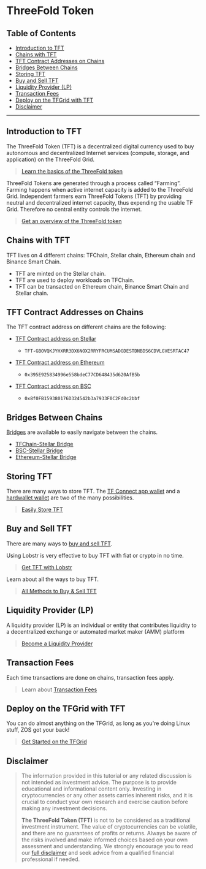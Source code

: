 <h1> ThreeFold Token </h1>

<h2> Table of Contents </h2>

- [Introduction to TFT](#introduction-to-tft)
- [Chains with TFT](#chains-with-tft)
- [TFT Contract Addresses on Chains](#tft-contract-addresses-on-chains)
- [Bridges Between Chains](#bridges-between-chains)
- [Storing TFT](#storing-tft)
- [Buy and Sell TFT](#buy-and-sell-tft)
- [Liquidity Provider (LP)](#liquidity-provider-lp)
- [Transaction Fees](#transaction-fees)
- [Deploy on the TFGrid with TFT](#deploy-on-the-tfgrid-with-tft)
- [Disclaimer](#disclaimer)

***

## Introduction to TFT

The ThreeFold Token (TFT) is a decentralized digital currency used to buy autonomous and decentralized Internet services (compute, storage, and application) on the ThreeFold Grid.

> [Learn the basics of the ThreeFold token](./tft_intro.md)

ThreeFold Tokens are generated through a process called “Farming”. Farming happens when active internet capacity is added to the ThreeFold Grid. Independent farmers earn ThreeFold Tokens (TFT) by providing neutral and decentralized internet capacity, thus expending the usable TF Grid. Therefore no central entity controls the internet.

> [Get an overview of the ThreeFold token](./token_overview/token_overview.md)

## Chains with TFT

TFT lives on 4 different chains: TFChain, Stellar chain, Ethereum chain and Binance Smart Chain. 

- TFT are minted on the Stellar chain.
- TFT are used to deploy workloads on TFChain. 
- TFT can be transacted on Ethereum chain, Binance Smart Chain and Stellar chain.
        
## TFT Contract Addresses on Chains

The TFT contract address on different chains are the following:

- [TFT Contract address on Stellar](https://stellarchain.io/assets/TFT-GBOVQKJYHXRR3DX6NOX2RRYFRCUMSADGDESTDNBDS6CDVLGVESRTAC47)
  - ```
    TFT-GBOVQKJYHXRR3DX6NOX2RRYFRCUMSADGDESTDNBDS6CDVLGVESRTAC47
    ```
- [TFT Contract address on Ethereum](https://etherscan.io/token/0x395E925834996e558bdeC77CD648435d620AfB5b)
    - ```
      0x395E925834996e558bdeC77CD648435d620AfB5b
      ```
- [TFT Contract address on BSC](https://bscscan.com/address/0x8f0FB159380176D324542b3a7933F0C2Fd0c2bbf)
  - ```
    0x8f0FB159380176D324542b3a7933F0C2Fd0c2bbf
    ```

## Bridges Between Chains

[Bridges](./tft_bridges/tft_bridges.md) are available to easily navigate between the chains. 

- [TFChain-Stellar Bridge](./tft_bridges/tfchain_stellar_bridge.html)
- [BSC-Stellar Bridge](./tft_bridges/bsc_stellar_bridge.html)
- [Ethereum-Stellar Bridge](./tft_bridges/tft_ethereum/tft_ethereum.html)

## Storing TFT

There are many ways to store TFT. The [TF Connect app wallet](./storing_tft/tf_connect_app.md) and a [hardwallet wallet](./storing_tft/hardware_wallet.md) are two of the many possibilities.

> [Easily Store TFT](./storing_tft/storing_tft.md)

## Buy and Sell TFT

There are many ways to [buy and sell TFT](./buy_sell_tft/buy_sell_tft_toc.md). 

Using Lobstr is very effective to buy TFT with fiat or crypto in no time. 

> [Get TFT with Lobstr](./buy_sell_tft/tft_lobstr/tft_lobstr_complete_guide.md)

Learn about all the ways to buy TFT.

> [All Methods to Buy & Sell TFT](./buy_sell_tft/buy_sell_tft_methods.md)

## Liquidity Provider (LP)

A liquidity provider (LP) is an individual or entity that contributes liquidity to a decentralized exchange or automated market maker (AMM) platform

> [Become a Liquidity Provider](./liquidity/liquidity_readme.md)

## Transaction Fees

Each time transactions are done on chains, transaction fees apply.

> Learn about [Transaction Fees](./transaction_fees.md)

## Deploy on the TFGrid with TFT

You can do almost anything on the TFGrid, as long as you're doing Linux stuff, ZOS got your back!

> [Get Started on the TFGrid](../getstarted/tfgrid3_getstarted.md)

## Disclaimer

> The information provided in this tutorial or any related discussion is not intended as investment advice. The purpose is to provide educational and informational content only. Investing in cryptocurrencies or any other assets carries inherent risks, and it is crucial to conduct your own research and exercise caution before making any investment decisions. 
>
> **The ThreeFold Token (TFT)** is not to be considered as a traditional investment instrument. The value of cryptocurrencies can be volatile, and there are no guarantees of profits or returns. Always be aware of the risks involved and make informed choices based on your own assessment and understanding. We strongly encourage you to read our [full disclaimer](https://library.threefold.me/info/legal/#/legal__disclaimer) and seek advice from a qualified financial professional if needed.